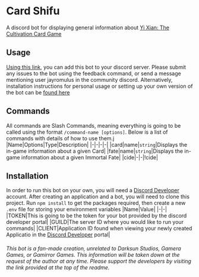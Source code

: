 # Card Shifu
A discord bot for displaying general information about [Yi Xian: The Cultivation Card Game](https://store.steampowered.com/app/1948800/Yi_Xian_The_Cultivation_Card_Game/)

## Usage
[Using this link](https://discord.com/oauth2/authorize?client_id=1283122235053314088), you can add this bot to your discord server. Please submit any issues to the bot using the feedback command, or send a message mentioning user jayromulus in the community discord. Alternatively, installation instructions for personal usage or setting up your own version of the bot can be [found here](#installation)

## Commands
All commands are Slash Commands, meaning everything is going to be called using the format `/command-name [options]`. Below is a list of commands with details of how to use them.j
|Name|Options|Type|Description|
|-|-|-|-|
|card|name|`string`|Displays the in-game information about a given Card|
|fate|name|`string`|Displays the in-game information about a given Immortal Fate|
|cide|-|-|!cide|

## Installation
In order to run this bot on your own, you will need a [Discord Developer](https://discord.com/developers/) account. After creating an application and a bot, you will need to clone this project. Run `npm install` to get the packages required, then create a new `.env` file for storing your environment variables
|Name|Value|
|-|-|
|TOKEN|This is going to be the token for your bot provided by the discord developer portal|
|GUILD|The server ID where you would like to run your commands|
|CLIENT|Application ID found when viewing your newly created Applicatio in the [Discord Developer](https://discord.com/developers/) portal|

###### This bot is a fan-made creation, unrelated to Darksun Studios, Gamera Games, or Gamirror Games. This information will be taken down at the request of the author at any time. Please support the developers by visiting the link provided at the top of the readme.